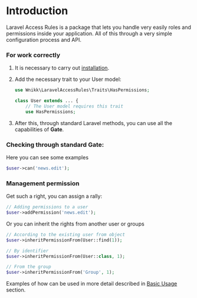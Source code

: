 # Introduction

Laravel Access Rules is a package that lets you handle very easily roles and permissions inside your application. All of this through a very simple configuration process and API.

### For work correctly

1. It is necessary to carry out [installation](https://github.com/wnikk/laravel-access-rules/blob/main/docs/installation.md).

2. Add the necessary trait to your User model:

    ```php
    use Wnikk\LaravelAccessRules\Traits\HasPermissions;
    
    class User extends ... {
        // The User model requires this trait
        use HasPermissions;
    ```

3. After this, through standard Laravel methods, you can use all the capabilities of **Gate**.

###  Checking through standard **Gate**:
Here you can see some examples
```php
$user->can('news.edit');
```

### Management permission

Get such a right, you can assign a rally:

```php
// Adding permissions to a user
$user->addPermission('news.edit');
```

Or you can inherit the rights from another user or groups

```php
// According to the existing user from object
$user->inheritPermissionFrom(User::find(1));

// By identifier
$user->inheritPermissionFrom(User::class, 1);

// From the group
$user->inheritPermissionFrom('Group', 1);
```


Examples of how can be used in more detail described in [Basic Usage](https://github.com/wnikk/laravel-access-rules/blob/main/docs/basic-usage.md) section.
